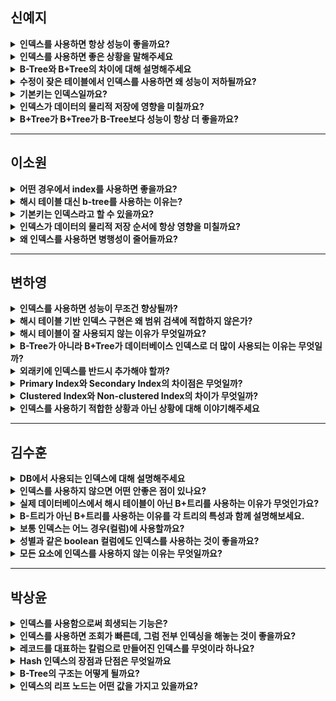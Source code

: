 ## 신예지 

<details>
<summary><strong>인덱스를 사용하면 항상 성능이 좋을까요?</strong></summary>

- X

- **INSERT, UPDATE, DELETE 성능 저하**
INDEX 를 생성하게 되면 INSERT, DELETE, UPDATE 쿼리문을 실행할 때 별도의 과정이 추가적으로 발생합니다. INSERT 의 경우 INDEX 에 대한 데이터도 추가해야 하므로 그만큼 성능에 손실이 따릅니다. DELETE 의 경우 INDEX 에 존재하는 값은 삭제하지 않고 사용 안한다는 표시로 남게 됩니다. 따라서 인덱스에서 삭제된 공간이 비효율적으로 관리될 가능성이 있습니다.
- **데이터 특성에 따라 인덱스가 오히려 비효율적일 수 있음**
남/녀 두 가지 값만 존재 → 인덱스를 검색해도 결국 테이블을 다시 조회해야 함(디스크 I/O 증가)

<br>

### **2. 데이터 특성에 따라 인덱스가 비효율적일 수 있음**
- 예를 들어, **성별(남/녀)과 같이 값의 종류가 적은 컬럼**은  
  **인덱스를 검색해도 결국 테이블을 다시 조회해야 하므로 성능이 저하**될 수 있다.  
</details>

<details>
<summary><strong>인덱스를 사용하면 좋은 상황을 말해주세요</strong></summary>

- `WHERE` 절에서 **자주 사용되는 컬럼**  
- **외래키(Foreign Key)가 사용되는 컬럼**  
- `JOIN`에 **자주 사용되는 컬럼**  
</details>

<details>
<summary><strong>B-Tree와 B+Tree의 차이에 대해 설명해주세요</strong></summary>

B-Tree는 내부 노드와 리프 노드에 데이터를 저장하여 검색이 빠르지만, 범위 검색(순차 검색)에 비효율적입니다. 
B+Tree는 리프 노드에만 데이터를 저장하고, 내부 노드는 탐색을 위한 키와 포인터만 유지하여 범위 검색에 최적화되어 있습니다.
</details>

<details>
<summary><strong>수정이 잦은 테이블에서 인덱스를 사용하면 왜 성능이 저하될까요?</strong></summary>

인덱스에는 UPDATE 작업이 따로 없습니다. 

인덱스를 제거하지 않고 '**사용하지 않음**'으로 남겨둔 후 새로운 인덱스를 추가하기 때문에 수정 작업이 많은 경우 2배의 작업이 소요되고 데이터에 비해 과도하게 인덱스 커집니다.

수정이 잦으면 인덱스 트리가 계속 변경되어 유지 비용이 증가하고, 페이지 분할(Split)과 병합(Merge)로 인해 추가적인 성능 저하가 발생할 수 있습니다.
</details>

<details>
<summary><strong>기본키는 인덱스일까요?</strong></summary>

기본키는 인덱스가 될 수 있지만, 기본키가 반드시 인덱스인 것은 아닙니다. 
하지만 일반적으로 기본키 열에는 인덱스가 자동으로 생성되어 기본키의 고유성과 검색성능을 보장하는데 사용됩니다.
</details>

<details>
<summary><strong>인덱스가 데이터의 물리적 저장에 영향을 미칠까요?</strong></summary>

- **클러스터형 인덱스(Clustered Index)**: 인덱스가 데이터의 물리적 저장 순서에 영향을 줌 (MySQL InnoDB의 PK 인덱스).
- **비클러스터형 인덱스(Non-Clustered Index)**: 데이터는 원래 테이블에 있고, 인덱스는 별도로 관리됨.

즉, 클러스터형 인덱스는 데이터의 물리적 정렬에 영향을 미치지만, 비클러스터형 인덱스는 영향을 미치지 않습니다.
</details>

<details>
<summary><strong>B+Tree가 B+Tree가 B-Tree보다 성능이 항상 더 좋을까요?</strong></summary>

아니요. B+Tree는 범위 검색과 정렬에 유리하지만, 특정 키 검색에서는 B-Tree가 더 빠를 수도 있습니다.
</details>

---

## 이소원

<details>
<summary><strong>어떤 경우에서 index를 사용하면 좋을까요?</strong></summary>

1. 검색이 자주 이루어지는 경우 ex) where 에 특정 조건을 사용하는 경우
2. 범위 검색이 많은 경우
3. 정렬이나 그룹화 연산이 자주 발생하는 경우
4. 대량의 데이터가 삽입 / 삭제 되는 경우
5. 고유한 값을 기준으로 데이터 접근이 자주 이루어지는 경우
6. 데이터가 크고 특정 칼럼에 대한 반복적인 조회가 이루어지는 경우 
</details>

<details>
<summary><strong>해시 테이블 대신 b-tree를 사용하는 이유는?</strong></summary>

SELECT 질의의 조건에는 부등호(<>) 연산도 포함이 됩니다. hash table 을 사용하게 된다면 등호(=) 연산이 아닌 부등호 연산의 경우에 문제가 발생합니다. 
따라서 동등 연산(=)에 특화된 hashtable은 데이터베이스의 자료구조로 적합하지 않습니다.
</details>

<details>
<summary><strong>기본키는 인덱스라고 할 수 있을까요?</strong></summary>

아니요.

기본키는 인덱스를 자동으로 생성하지만, 모든 인덱스가 기본키는 아닙니다. 기본키는 데이터의 유일성을 보장하는 제약조건이고, 인덱스는 성능 최적화의 도구입니다.

- 기본키는 테이블의 각 행을 유일하게 식별하기 위한 제약조건이자, 자동으로 인덱스가 생성되는 특성을 가집니다.
- 인덱스는 특정 컬럼에 대해 검색 성능을 개선하기 위한 자료구조로, 기본키 외에도 다른 컬럼에도 인덱스를 생성할 수 있습니다.
</details>

<details>
<summary><strong>인덱스가 데이터의 물리적 저장 순서에 항상 영향을 미칠까요?</strong></summary>

항상 x

데이터가 물리적으로 저장되는 방식은 일반 테이블 방식과 클러스터형 방식에 따라 다릅니다.

- 일반 테이블 방식
    
    대부분 DBMS 방식인 일반 테이블 방식에서는 별도의 인덱스를 생성하고, 별도의 인덱스 테이블로 만들어 실제 데이터를 참조하기 때문에 실제 테이블의 물리적 저장 위치에 영향을 미치지 않습니다.
    
- 클러스터형 인덱스
    - primary key에 인덱스를 적용 → primary key 값이 비슷한 레코드끼리 묶어서 저장
    (primary key는 행마다 고유한 값을 가지고 null 값을 가질 수 x)
    - 인덱스가 적용된 primary key 속성에 대해 물리적 위치 저장
    - 따라서 이때는 Primary 키 값이 변하게 되면 속성 값이 변하여 물리적 위치가 변경된다.
</details>

<details>
<summary><strong>왜 인덱스를 사용하면 병행성이 줄어들까요?</strong></summary>

**왜 인덱스를 사용하면 병행성이 줄어드나요?**  
인덱스를 사용하면 병행성이 줄어드는 이유는 인덱스 갱신 작업이 동시에 일어날 때 동기화 문제가 발생하기 때문입니다.

1. 인덱스 수정: 데이터가 삽입, 삭제, 업데이트 될 때, 인덱스도 함께 수정되어야 합니다. 이 과정에서 데이터와 인덱스를 동시에 수정하는 작업이 일어나는데, 여러 트랜잭션이 동시에 인덱스를 수정하려 할 때 락(lock)이 걸려서 다른 트랜잭션들이 기다려야 할 수 있습니다.
2. 락 경합: 인덱스는 특정 키 값에 대해 정렬된 구조로 유지되기 때문에, 여러 트랜잭션이 동시에 같은 인덱스 페이지를 수정하려고 하면, 해당 페이지에 락이 걸려 다른 트랜잭션이 대기해야 합니다. 이로 인해 동시에 작업을 처리할 수 있는 병행성이 떨어집니다.

따라서, 인덱스를 사용하면 성능이 향상되지만, 동시에 데이터 수정에 관련된 락 경합이 발생하여 병행성이 줄어드는 현상이 생깁니다.
</details>

---

## 변하영

<details>
<summary><strong>인덱스를 사용하면 성능이 무조건 향상될까?</strong></summary>

아닙니다. 

인덱스는 읽기 성능은 향상시키지만, 쓰기 성능을 저하시킬 수 있습니다. 인덱스는 데이터가 변경될 때 같이 갱신되어야 하기 때문입니다. 

또한, 데이터 중복도가 높거나 데이터의 양이 작은 테이블에서는 풀 테이블 스캔이 더 효율적일 수 있습니다.  
</details>

<details>
<summary><strong>해시 테이블 기반 인덱스 구현은 왜 범위 검색에 적합하지 않은가?</strong></summary>

내부적으로 해시 함수가 적용된 값만 저장되어 있고 데이터가 정렬되어 있지 않으므로 연속된 데이터 검색이 불가능합니다. 
</details>

<details>
<summary><strong>해시 테이블이 잘 사용되지 않는 이유가 무엇일까요?</strong></summary>
  
해시 함수의 특성상 속성 값을 그대로 검색해야 해서 검색하려는 값을 온전히 입력할때만 사용할 수 있습니다. 
</details>

<details>
<summary><strong>B-Tree가 아니라 B+Tree가 데이터베이스 인덱스로 더 많이 사용되는 이유는 무엇일까?</strong></summary>

B-Tree는 모든 노드에 데이터를 저장하지만, B+Tree는 단말 노드에만 데이터를 저장합니다. 
또한, B+Tree는 단말 노드끼리 연결 리스트로 연결되어 있어 범위 검색이 빠릅니다 .
</details>

<details>
<summary><strong>외래키에 인덱스를 반드시 추가해야 할까?</strong></summary>

반드시 그런 것은 아니지만, JOIN 연산이나 참조 무결성 검사를 빠르게 수행하려면 인덱스를 추가하는 것이 좋습니다. 

부모 테이블에서 자식 테이블을 조회할 일이 많다면, 외래키 컬럼에 인덱스를 추가했을 때 성능이 향상됩니다.
</details>

<details>
<summary><strong>Primary Index와 Secondary Index의 차이점은 무엇일까?</strong></summary>

Primary Index는 primary key에 자동으로 생성되는 인덱스이며, 테이블 당 하나만 존재합니다.

반면에 Secondary Index는 다른 컬럼에 수동으로 생성하는 것으로, 여러 개 만들 수 있습니다.
</details>

<details>
<summary><strong>Clustered Index와 Non-clustered Index의 차이가 무엇일까?</strong></summary>

clustered Index는 인덱스가 적용된 컬럼 값에 따라 데이터가 물리적으로 정렬됩니다. 즉, 레코드의 실제 저장 순서가 인덱스 순서와 일치합니다. 

반면에, non-clustered Index는 별도의 인덱스 테이블을 만들어 실제 데이터 테이블의 행을 참조합니다. 

이 때문에 clustered Index는 데이터가 많을수록 성능이 좋지만, 변경이 자주 발생하면 정렬 유지 비용이 큽니다.
![image](https://github.com/user-attachments/assets/049a8574-3f1b-4dcf-8292-d421692fd42f)
![image](https://github.com/user-attachments/assets/3bf0ef13-22a3-4e9c-b1cb-7808e915cde9)


</details>

<details>
<summary><strong>인덱스를 사용하기 적합한 상황과 아닌 상황에 대해 이야기해주세요</strong></summary>

인덱스를 사용하기 좋은 경우는 where절에서 자주 사용하는 column일 때, 외래키가 사용되는 column일 때, join에 자주 사용되는 column일 때가 있습니다. 

반면에 인덱스 사용을 피해야 하는 경우는 데이터 중복도가 높은 column일 때, DML이 자주 일어나는 column일 때가 있습니다.
</details>

---

## 김수훈

<details>
<summary><strong>DB에서 사용되는 인덱스에 대해 설명해주세요</strong></summary>

인덱스는 테이블을 처음부터 끝까지 검색하지 않고, 미리 정렬된 자료구조를 검색해서 해당 데이터의 테이블 위치를 빠르게 찾는 방법입니다. 
책의 색인과 유사한 개념으로, 원하는 정보를 빠르게 찾기 위한 데이터베이스의 핵심 구조입니다.
</details>

<details>
<summary><strong>인덱스를 사용하지 않으면 어떤 안좋은 점이 있나요?</strong></summary>

인덱스를 사용하지 않으면 데이터 레코드들이 순서 없이 저장되기 때문에, 특정 데이터를 찾기 위해 Full Scan 방식을 사용해야 합니다. 
이 경우 데이터베이스는 테이블의 모든 레코드를 하나씩 검사해야 하므로, 특히 대용량 테이블에서는 쿼리 성능이 현저히 저하됩니다. 
데이터가 많을수록 검색 시간은 선형적으로 증가하게 됩니다.

</details>

<details>
<summary><strong>실제 데이터베이스에서 해시 테이블이 아닌 B+트리를 사용하는 이유가 무엇인가요?</strong></summary>

O(1)로 접근할 수 있는 또 다른 테이블인 Hash Table을 쓰지 않는 이유는, 
Hash Table은 동등(=)연산에 특화 되어 있지만 데이터베이스에서는 부등호 연산이 자주 사용되기 때문에 적합하지 않습니다.
</details>

<details>
<summary><strong>B-트리가 아닌 B+트리를 사용하는 이유를 각 트리의 특성과 함께 설명해보세요.</strong></summary>

B-tree는 모든 노드에 key와 data를 담지만 B+ tree는 내부 노드에는 key만 담아두고, 리프 노드에만 key와 data를 저장하며 리프 노드끼리는 linked list를 사용합니다. 

따라서 B-tree는 범위 검색 시 모든 노드를 검사해야 할 수도 있습니다. 

반면에 B+ Tree는 리프노드에 모든 데이터가 있으므로 한 번의 선형 탐색만 하면 되기에 B+트리를 사용합니다.
</details>

<details>
<summary><strong>보통 인덱스는 어느 경우(컬럼)에 사용할까요?</strong></summary>

- 규모가 큰 테이블
- 특정 열에 대해 많은 종류의 값을 가지고 있는 컬럼(Cardinality가 높은 컬럼)
- 조인 연산의 성능을 향상시키기 위해 외래 키에 인덱스를 사용
</details>

<details>
<summary><strong>성별과 같은 boolean 컬럼에도 인덱스를 사용하는 것이 좋을까요?</strong></summary>
  
그렇지 않습니다. 
인덱스는 특정 열에 대해 중복이 적은, 즉 cardinality가 높은 컬럼에 사용하는 것이 좋기 때문에 값이 2개밖에 존재하지 않는 해당 경우에는 적절하지 않습니다.
</details>

<details>
<summary><strong>모든 요소에 인덱스를 사용하지 않는 이유는 무엇일까요?</strong></summary>

**모든 컬럼에 인덱스를 걸면 성능이 저하될 수 있음**  

첫번째로, DB 리소스와 메모리 자원을 낭비하게 됩니다.

모든 요소에 인덱스를 걸 경우 DB에서의 추가 쓰기 작업과 추가 메모리 공간이 필요하게 되고, 사용하지 않는 인덱스에 의한 메모리 점유도 일어나게 됩니다.

두번째로, 인덱스의 단점인 정렬상태를 유지해야하는 점에서 DB성능을 저하시킵니다.

데이터의 생성, 변경작업이 일어날 때 INDEX값을 재정렬해야하고, 원본테이블과 index테이블 두 군데를 수정하고 재정렬해야하므로 DB에 악영향을 미치게 됩니다.
</details>

---

## 박상윤

<details>
<summary><strong>인덱스를 사용함으로써 희생되는 기능은?</strong></summary>

INSERT, UPDATE, DELETE 데이터를 추가 및 삭제할때마다 인덱스 재정렬이 필요
</details>

<details>
<summary><strong>인덱스를 사용하면 조회가 빠른데, 그럼 전부 인덱싱을 해놓는 것이 좋을까요?</strong></summary>

전부 인덱스로 생성하면 데이터 저장 성능이 떨어지고 인덱스의 크기가 비대해져 역효과를 불러일으킬 수 있습니다. 
</details>

<details>
<summary><strong>레코드를 대표하는 칼럼으로 만들어진 인덱스를 무엇이라 하나요?</strong></summary>

프라이머리 키
</details>

<details>
<summary><strong>Hash 인덱스의 장점과 단점은 무엇일까요</strong></summary>

Hash 인덱스 알고리즘은 칼럼의 값으로 해시값을 계산해서 인덱싱하는 알고리즘으로, 매우 빠른 검색을 지원하지만, 
데이터 값을 변형해서 인덱싱하기 때문에 값의 일부만 검색하거나 범위를 검색할 때는 해시 인덱스를 사용할 수 없습니다.
</details>

<details>
<summary><strong>B-Tree의 구조는 어떻게 될까요?</strong></summary>

**최상위에 하나의 루트 노드**가 존재하고 **그 하위에 자식 노드**가 붙어 있는 형태입니다.

트리 구조의 가장 하위에 있는 노드를 **리프 노드**라고 하고, 트리 구조에서 루트 노드도 아니고 리프 노드도 아닌 중간의 노드를 **브랜치 노드라**고 합니다.
</details>

<details>
<summary><strong>인덱스의 리프 노드는 어떤 값을 가지고 있을까요?</strong></summary>

실제 데이터 레코드를 찾아가기 위한 주소값을 가지고 있습니다.
</details>

